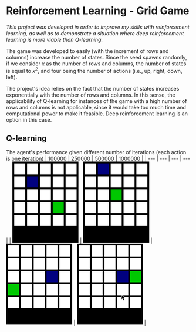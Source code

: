 # Reinforcement Learning - Grid Game

*This project was developed in order to improve my skills with reinforcement learning, as well as to demonstrate a situation where deep reinforcement learning is more viable than Q-learning.*

The game was developed to easily (with the increment of rows and columns) increase the number of states. Since the seed spawns randomly, if we consider *x* as the number of rows and columns, the number of states is equal to *x<sup>2</sup>*, and four being the number of actions (i.e., up, right, down, left). 

The project's idea relies on the fact that the number of states increases exponentially with the number of rows and columns. In this sense, the applicability of Q-learning for instances of the game with a high number of rows and columns is not applicable, since it would take too much time and computational power to make it feasible. Deep reinforcement learning is an option in this case.

## Q-learning
The agent's performance given different number of iterations (each action is one iteration)
| 100000 | 250000 | 500000 | 1000000 |
| --- | --- | --- | --- |
| ![](images/100000.gif) | ![](images/250000.gif) | ![](images/500000.gif) | ![](images/1000000.gif) | 
 
